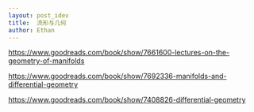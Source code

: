 ```yaml
---
layout: post_idev
title:  流形与几何
author: Ethan
---
```


https://www.goodreads.com/book/show/7661600-lectures-on-the-geometry-of-manifolds

https://www.goodreads.com/book/show/7692336-manifolds-and-differential-geometry

https://www.goodreads.com/book/show/7408826-differential-geometry

